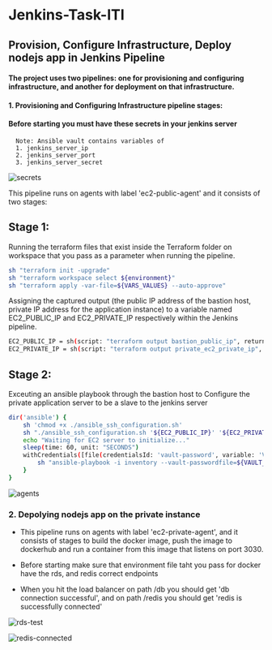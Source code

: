 # Jenkins-Task-ITI
## Provision, Configure Infrastructure, Deploy nodejs app in Jenkins Pipeline

#### The project uses two pipelines: one for provisioning and configuring infrastructure, and another for deployment on that infrastructure.

#### 1. Provisioning and Configuring Infrastructure pipeline stages:

#### Before starting you must have these secrets in your jenkins server
      Note: Ansible vault contains variables of 
      1. jenkins_server_ip
      2. jenkins_server_port
      3. jenkins_server_secret

![secrets](https://github.com/aiishaa/Jenkins-Task-ITI/assets/57088227/3c827615-4728-4979-8281-8e1f26ae933c)

   This pipeline runs on agents with label 'ec2-public-agent' and it consists of two stages:
 
   ## Stage 1: ## 

Running the terraform files that exist inside the Terraform folder on workspace that you pass as a parameter when running the pipeline. 
```bash             
sh "terraform init -upgrade"
sh "terraform workspace select ${environment}"
sh "terraform apply -var-file=${VARS_VALUES} --auto-approve"
```

Assigning the captured output (the public IP address of the bastion host, private IP address for the application instance) to a variable named EC2_PUBLIC_IP and EC2_PRIVATE_IP respectively within the Jenkins pipeline.

```bash
EC2_PUBLIC_IP = sh(script: "terraform output bastion_public_ip", returnStdout: true).trim()
EC2_PRIVATE_IP = sh(script: "terraform output private_ec2_private_ip", returnStdout: true).trim()
```


## Stage 2:
Exceuting an ansible playbook through the bastion host to Configure the private application server to be a slave to the jenkins server 

```bash
dir('ansible') {
    sh 'chmod +x ./ansible_ssh_configuration.sh'
    sh "./ansible_ssh_configuration.sh '${EC2_PUBLIC_IP}' '${EC2_PRIVATE_IP}'"                        
    echo "Waiting for EC2 server to initialize..."
    sleep(time: 60, unit: "SECONDS") 
    withCredentials([file(credentialsId: 'vault-password', variable: 'VAULT_PASSWORD')]) {
        sh "ansible-playbook -i inventory --vault-passwordfile=${VAULT_PASSWORD} --ssh-common-args='-o StrictHostKeyChecking=no' playbook.yml"
    }
}
```

![agents](https://github.com/aiishaa/Jenkins-Task-ITI/assets/57088227/4c7c53d5-4360-490c-84c4-a01899dfd359)


### 2. Depolying nodejs app on the private instance    
   - This pipeline runs on agents with label 'ec2-private-agent', and it consists of stages to build the docker image, push the image to dockerhub and run a container from this image that listens on port 3030.

   - Before starting make sure that environment file taht you pass for docker have the rds, and redis correct endpoints 

   - When you hit the load balancer on path /db you should get 'db connection successful', and on path /redis you should get 'redis is successfully connected' 

![rds-test](https://github.com/aiishaa/Jenkins-Task-ITI/assets/57088227/bcfc8145-9808-4312-bc59-dc1ab3f74569)

![redis-connected](https://github.com/aiishaa/Jenkins-Task-ITI/assets/57088227/8547e5b6-e732-4e0a-8300-793663d831cf)



